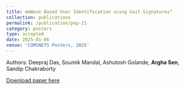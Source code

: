 ```yaml
---
title: mmWave Based User Identification using Gait Signatures"
collection: publications
permalink: /publication/pep-21
category: posters
type: accepted
date: 2025-01-06
venue: 'COMSNETS Posters, 2025'
---
```

Authors: Deepraj Das, Soumik Mandal, Ashutosh Golande, <b>Argha Sen</b>, Sandip Chakraborty <br>

[Download paper here](/files/comsnets_poster_25.pdf)

